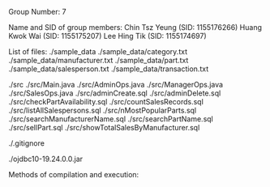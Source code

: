 Group Number: 7

Name and SID of group members:
Chin Tsz Yeung (SID: 1155176266)
Huang Kwok Wai (SID: 1155175207)
Lee Hing Tik (SID: 1155174697)

List of files:
./sample_data
./sample_data/category.txt
./sample_data/manufacturer.txt
./sample_data/part.txt
./sample_data/salesperson.txt
./sample_data/transaction.txt

./src
./src/Main.java
./src/AdminOps.java
./src/ManagerOps.java
./src/SalesOps.java
./src/adminCreate.sql
./src/adminDelete.sql
./src/checkPartAvailability.sql
./src/countSalesRecords.sql
./src/listAllSalespersons.sql
./src/nMostPopularParts.sql
./src/searchManufacturerName.sql
./src/searchPartName.sql
./src/sellPart.sql
./src/showTotalSalesByManufacturer.sql

./.gitignore

./ojdbc10-19.24.0.0.jar

Methods of compilation and execution:

